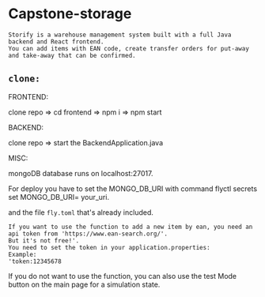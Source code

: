 # Capstone-storage



```
Storify is a warehouse management system built with a full Java backend and React frontend.
You can add items with EAN code, create transfer orders for put-away and take-away that can be confirmed.
```
## `clone:`

FRONTEND:

clone repo => cd frontend => npm i => npm start

BACKEND:

clone repo => start the BackendApplication.java

MISC:

mongoDB database runs on localhost:27017.

For deploy you have to set the MONGO_DB_URI with command flyctl secrets set MONGO_DB_URI= your_uri.

and the file `fly.toml` that's already included.

```
If you want to use the function to add a new item by ean, you need an api token from 'https://www.ean-search.org/'.
But it's not free!'.
You need to set the token in your application.properties:
Example:
'token:12345678
```
If you do not want to use the function, you can also use the test Mode button on the main page for a simulation state.
